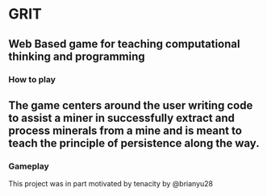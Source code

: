 # GRIT
Web Based game for teaching computational thinking and programming 
---
### How to play
The game centers around the user writing code to assist a miner in successfully extract and process minerals from a mine and is meant to teach the principle of persistence along the way.
---
### Gameplay
This project was in part motivated by tenacity by @brianyu28
